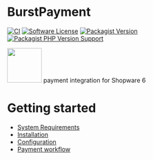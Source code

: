 # BurstPayment

[![CI](https://github.com/felixbrucker/shopware-burst-payment/workflows/CI/badge.svg)](https://github.com/felixbrucker/shopware-burst-payment/actions?query=workflow:CI)
[![Software License](https://img.shields.io/badge/license-GPL--3.0-brightgreen.svg)](LICENSE)
[![Packagist Version](https://img.shields.io/packagist/v/felixbrucker/shopware-burst-payment)](https://packagist.org/packages/felixbrucker/shopware-burst-payment)
[![Packagist PHP Version Support](https://img.shields.io/packagist/php-v/felixbrucker/shopware-burst-payment)](https://packagist.org/packages/felixbrucker/shopware-burst-payment)

<a href="https://www.burst-coin.org" target="_blank"><img src="https://github.com/felixbrucker/shopware-burst-payment/wiki/assets/img/burst.png" width="80"/></a> payment integration for Shopware 6

# Getting started

* [System Requirements](https://github.com/felixbrucker/shopware-burst-payment/wiki/System-Requirements)
* [Installation](https://github.com/felixbrucker/shopware-burst-payment/wiki/Installation)
* [Configuration](https://github.com/felixbrucker/shopware-burst-payment/wiki/Configuration)
* [Payment workflow](https://github.com/felixbrucker/shopware-burst-payment/wiki/Payment-workflow)
